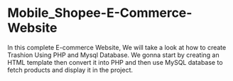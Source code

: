 # Mobile_Shopee-E-Commerce-Website
In this complete E-commerce Website, We will take a look at how to create Trashion Using PHP and Mysql Database. We gonna start by creating an HTML template then convert it into PHP and then use MySQL database to fetch products and display it in the project.
